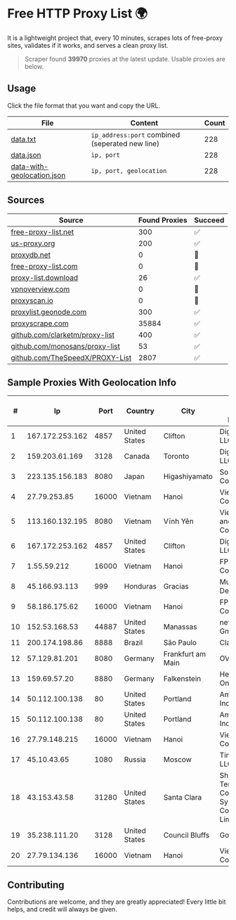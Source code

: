 
# Free HTTP Proxy List 🌍

It is a lightweight project that, every 10 minutes, scrapes lots of free-proxy sites, validates if it works, and serves a clean proxy list.


> Scraper found **39970** proxies at the latest update. Usable proxies are below.

## Usage

Click the file format that you want and copy the URL.


|File|Content|Count|
|----|-------|-----|
|[data.txt](https://raw.githubusercontent.com/themiralay/Proxy-List-World/master/data.txt)|`ip_address:port` combined (seperated new line)|228|
|[data.json](https://raw.githubusercontent.com/themiralay/Proxy-List-World/master/data.json)|`ip, port`|228|
|[data-with-geolocation.json](https://raw.githubusercontent.com/themiralay/Proxy-List-World/master/data-with-geolocation.json)|`ip, port, geolocation`|228|

## Sources

|Source|Found Proxies|Succeed|
|------|-------------|-------|
|[free-proxy-list.net](https://free-proxy-list.net)|300|✅|
|[us-proxy.org](https://www.us-proxy.org)|200|✅|
|[proxydb.net](http://proxydb.net)|0|🚫|
|[free-proxy-list.com](https://free-proxy-list.com/?page=&port=&type%5B%5D=http&type%5B%5D=https&up_time=0&search=Search)|0|🚫|
|[proxy-list.download](https://www.proxy-list.download/HTTP)|26|✅|
|[vpnoverview.com](https://vpnoverview.com/privacy/anonymous-browsing/free-proxy-servers)|0|🚫|
|[proxyscan.io](https://www.proxyscan.io)|0|🚫|
|[proxylist.geonode.com](https://proxylist.geonode.com/api/proxy-list?limit=300&page=1&sort_by=lastChecked&sort_type=desc&protocols=http,https)|300|✅|
|[proxyscrape.com](https://api.proxyscrape.com/v2/?request=displayproxies&protocol=http&timeout=10000&country=all&ssl=all&anonymity=all)|35884|✅|
|[github.com/clarketm/proxy-list](https://raw.githubusercontent.com/clarketm/proxy-list/master/proxy-list-raw.txt)|400|✅|
|[github.com/monosans/proxy-list](https://raw.githubusercontent.com/monosans/proxy-list/main/proxies/http.txt)|53|✅|
|[github.com/TheSpeedX/PROXY-List](https://raw.githubusercontent.com/TheSpeedX/PROXY-List/master/http.txt)|2807|✅|


## Sample Proxies With Geolocation Info

|#|Ip|Port|Country|City|Internet Service Provider|
|-|--|----|-------|----|-------------------------|
|1|167.172.253.162|4857|United States|Clifton|DigitalOcean, LLC|
|2|159.203.61.169|3128|Canada|Toronto|DigitalOcean, LLC|
|3|223.135.156.183|8080|Japan|Higashiyamato|So-net Corporation|
|4|27.79.253.85|16000|Vietnam|Hanoi|Viettel Corporation|
|5|113.160.132.195|8080|Vietnam|Vĩnh Yên|VietNam Post and Telecom Corporation|
|6|167.172.253.162|4857|United States|Clifton|DigitalOcean, LLC|
|7|1.55.59.212|16000|Vietnam|Hanoi|FPT Telecom Company|
|8|45.166.93.113|999|Honduras|Gracias|Multicable De Honduras|
|9|58.186.175.62|16000|Vietnam|Hanoi|FPT Telecom Company|
|10|152.53.168.53|44887|United States|Manassas|netcup GmbH|
|11|200.174.198.86|8888|Brazil|São Paulo|Claro S.A|
|12|57.129.81.201|8080|Germany|Frankfurt am Main|OVH SAS|
|13|159.69.57.20|8880|Germany|Falkenstein|Hetzner Online GmbH|
|14|50.112.100.138|80|United States|Portland|Amazon.com, Inc.|
|15|50.112.100.138|80|United States|Portland|Amazon.com, Inc.|
|16|27.79.148.215|16000|Vietnam|Hanoi|Viettel Corporation|
|17|45.10.43.65|1080|Russia|Moscow|TimeWeb LLC|
|18|43.153.43.58|31280|United States|Santa Clara|Shenzhen Tencent Computer Systems Company Limited|
|19|35.238.111.20|3128|United States|Council Bluffs|Google LLC|
|20|27.79.134.136|16000|Vietnam|Hanoi|Viettel Corporation|



## Contributing

Contributions are welcome, and they are greatly appreciated! Every
little bit helps, and credit will always be given.

